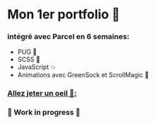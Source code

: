 <h1>Mon 1er portfolio 🚀</h1>

<h3>intégré avec Parcel en 6 semaines:</h3>
<ul>
  <li>PUG 🐶</li>
  <li>SCSS 🎨</li>
  <li>JavaScript 💥</li>
  <li>Animations avec GreenSock et ScrollMagic 💫</li>
</ul>

<a href="https://anthony-roux.netlify.app/
" target="_blank" ><h3>Allez jeter un oeil 🎊:</h3></a>

<h3>🚧 Work in progress 🚧</h3>
